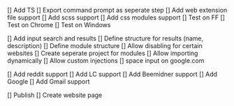 [] Add TS
[] Export command prompt as seperate step
[] Add web extension file support
[] Add scss support
[] Add css modules support
[] Test on FF
[] Test on Chrome
[] Test on Windows

[] Add input search and results
[] Define structure for results (name, description)
[] Define module structure
[] Allow disabling for certain websites
[] Create seperate project for modules
[] Allow importing dynamically 
[] Allow custom injections
[] space input on google.com

[] Add reddit support
[] Add LC support
[] Add Beemidner support
[] Add Google
[] Add Gmail support

[] Publish 
[] Create website page
